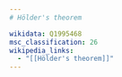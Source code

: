 ```yaml
---
# Hölder's theorem

wikidata: Q1995468
msc_classification: 26
wikipedia_links:
  - "[[Hölder's theorem]]"
---
```

